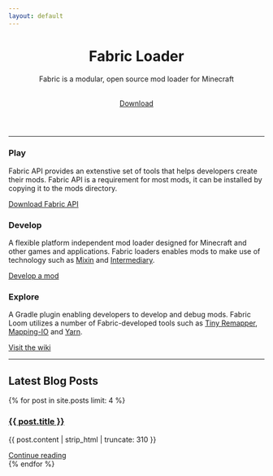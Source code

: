 ```yaml
---
layout: default
---
```


<div class="home post-content">
   <header>
      <div class="showcase">
         <h1>Fabric Loader</h1>
         <p>Fabric is a modular, open source mod loader for Minecraft</p>
         <br>
         <a class="button primary" href="/use">Download</a>
      </div>
   </header>
   <hr>
   <section>
      <div class="row-3">
         <article class="column">
            <h3>Play</h3>
            <section>
               <p class="component-body">Fabric API provides an extenstive set of tools that helps developers create their mods. Fabric API is a requirement for most mods, it can be installed by copying it to the mods directory.</p>
            </section>
            <a class="button secondary" href="https://minecraft.curseforge.com/projects/fabric/files">Download Fabric API</a>
         </article>
         <article class="column">
            <h3>Develop</h3>
            <section>
               <p>A flexible platform independent mod loader designed for Minecraft and other games and applications. Fabric loaders enables mods to make use of technology such as <a href="https://github.com/FabricMC/Mixin">Mixin</a> and <a href="https://github.com/FabricMC/intermediary">Intermediary</a>.</p>
            </section>
            <a class="button secondary" href="/develop">Develop a mod</a>
         </article>
         <article class="column">
            <h3>Explore</h3>
            <section>
               <p>A Gradle plugin enabling developers to develop and debug mods. Fabric Loom utilizes a number of Fabric-developed tools such as <a href="https://github.com/FabricMC/tiny-remapper">Tiny Remapper</a>, <a href="https://github.com/FabricMC/mapping-io">Mapping-IO</a> and <a href="https://github.com/FabricMC/yarn">Yarn</a>.</p>
            </section>
            <a class="button secondary" href="/wiki">Visit the wiki</a>
         </article>
      </div>
   </section>
   <hr>
   <section>
      <h2>Latest Blog Posts</h2>
      <div class="row-2">
         {% for post in site.posts limit: 4 %}
         <article class="column">
            <a href="{{ post.url }}">
               <h3>{{ post.title }}</h3>
            </a>
            <section>
               <p>{{ post.content | strip_html | truncate: 310 }}</p>
            </section>
            <a class="button secondary" href="{{ post.url }}">Continue reading</a>
         </article>
         {% endfor %}
      </div>
   </section>
</div>
